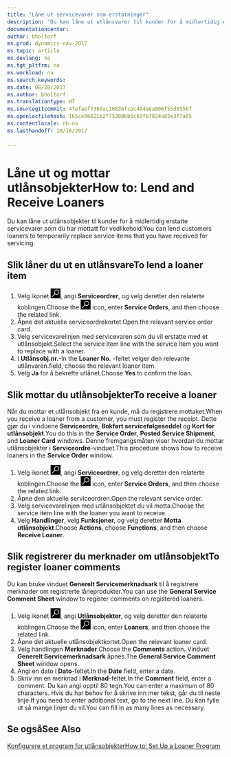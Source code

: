 ```yaml
---
title: "Låne ut servicevarer som erstatninger"
description: "Du kan låne ut utlånsvarer til kunder for å midlertidig erstatte servicevarer som du har mottatt for vedlikehold."
documentationcenter: 
author: bholtorf
ms.prod: dynamics-nav-2017
ms.topic: article
ms.devlang: na
ms.tgt_pltfrm: na
ms.workload: na
ms.search.keywords: 
ms.date: 08/28/2017
ms.author: bholtorf
ms.translationtype: HT
ms.sourcegitcommit: 4fefaef7380ac10836fcac404eea006f55d8556f
ms.openlocfilehash: 165ce9b821b2f75380bb5c69fb7824a85e3f7a05
ms.contentlocale: nb-no
ms.lasthandoff: 10/16/2017

---
```

# <a name="how-to-lend-and-receive-loaners"></a><span data-ttu-id="0344f-103">Låne ut og mottar utlånsobjekter</span><span class="sxs-lookup"><span data-stu-id="0344f-103">How to: Lend and Receive Loaners</span></span>
<span data-ttu-id="0344f-104">Du kan låne ut utlånsobjekter til kunder for å midlertidig erstatte servicevarer som du har mottatt for vedlikehold.</span><span class="sxs-lookup"><span data-stu-id="0344f-104">You can lend customers loaners to temporarily replace service items that you have received for servicing.</span></span>  
  
## <a name="to-lend-a-loaner-item"></a><span data-ttu-id="0344f-105">Slik låner du ut en utlånsvare</span><span class="sxs-lookup"><span data-stu-id="0344f-105">To lend a loaner item</span></span>    
1. <span data-ttu-id="0344f-106">Velg ikonet ![Søk etter side eller rapport](media/ui-search/search_small.png "Søk etter side eller rapport"), angi **Serviceordrer**, og velg deretter den relaterte koblingen.</span><span class="sxs-lookup"><span data-stu-id="0344f-106">Choose the ![Search for Page or Report](media/ui-search/search_small.png "Search for Page or Report icon") icon, enter **Service Orders**, and then choose the related link.</span></span>  
2. <span data-ttu-id="0344f-107">Åpne det aktuelle serviceordrekortet.</span><span class="sxs-lookup"><span data-stu-id="0344f-107">Open the relevant service order card.</span></span>  
3. <span data-ttu-id="0344f-108">Velg servicevarelinjen med servicevaren som du vil erstatte med et utlånsobjekt.</span><span class="sxs-lookup"><span data-stu-id="0344f-108">Select the service item line with the service item you want to replace with a loaner.</span></span>  
4. <span data-ttu-id="0344f-109">I **Utlånsobj.nr.**-</span><span class="sxs-lookup"><span data-stu-id="0344f-109">In the **Loaner No.**</span></span> <span data-ttu-id="0344f-110">-feltet velger den relevante utlånvaren.</span><span class="sxs-lookup"><span data-stu-id="0344f-110">field, choose the relevant loaner item.</span></span>  
5. <span data-ttu-id="0344f-111">Velg **Ja** for å bekrefte utlånet.</span><span class="sxs-lookup"><span data-stu-id="0344f-111">Choose **Yes** to confirm the loan.</span></span>  

## <a name="to-receive-a-loaner"></a><span data-ttu-id="0344f-112">Slik mottar du utlånsobjekter</span><span class="sxs-lookup"><span data-stu-id="0344f-112">To receive a loaner</span></span>  
<span data-ttu-id="0344f-113">Når du mottar et utlånsobjekt fra en kunde, må du registrere mottaket.</span><span class="sxs-lookup"><span data-stu-id="0344f-113">When you receive a loaner from a customer, you must register the receipt.</span></span> <span data-ttu-id="0344f-114">Dette gjør du i vinduene **Serviceordre**, **Bokført servicefølgeseddel** og **Kort for utlånsobjekt**.</span><span class="sxs-lookup"><span data-stu-id="0344f-114">You do this in the **Service Order**, **Posted Service Shipment**, and **Loaner Card** windows.</span></span> <span data-ttu-id="0344f-115">Denne fremgangsmåten viser hvordan du mottar utlånsobjekter i **Serviceordre**-vinduet.</span><span class="sxs-lookup"><span data-stu-id="0344f-115">This procedure shows how to receive loaners in the **Service Order** window.</span></span>  
  
1. <span data-ttu-id="0344f-116">Velg ikonet ![Søk etter side eller rapport](media/ui-search/search_small.png "Søk etter side eller rapport"), angi **Serviceordrer**, og velg deretter den relaterte koblingen.</span><span class="sxs-lookup"><span data-stu-id="0344f-116">Choose the ![Search for Page or Report](media/ui-search/search_small.png "Search for Page or Report icon") icon, enter **Service Orders**, and then choose the related link.</span></span>  
2. <span data-ttu-id="0344f-117">Åpne den aktuelle serviceordren.</span><span class="sxs-lookup"><span data-stu-id="0344f-117">Open the relevant service order.</span></span>  
3. <span data-ttu-id="0344f-118">Velg servicevarelinjen med utlånsobjektet du vil motta.</span><span class="sxs-lookup"><span data-stu-id="0344f-118">Choose the service item line with the loaner you want to receive.</span></span>  
4. <span data-ttu-id="0344f-119">Velg **Handlinger**, velg **Funksjoner**, og velg deretter **Motta utlånsobjekt**.</span><span class="sxs-lookup"><span data-stu-id="0344f-119">Choose **Actions**, choose **Functions**, and then choose **Receive Loaner**.</span></span>  

## <a name="to-register-loaner-comments"></a><span data-ttu-id="0344f-120">Slik registrerer du merknader om utlånsobjekt</span><span class="sxs-lookup"><span data-stu-id="0344f-120">To register loaner comments</span></span>  
<span data-ttu-id="0344f-121">Du kan bruke vinduet **Generelt Servicemerknadsark** til å registrere merknader om registrerte låneprodukter.</span><span class="sxs-lookup"><span data-stu-id="0344f-121">You can use the **General Service Comment Sheet** window to register comments on registered loaners.</span></span>  
  
1. <span data-ttu-id="0344f-122">Velg ikonet ![Søk etter side eller rapport](media/ui-search/search_small.png "Søk etter side eller rapport"), angi **Utlånsobjekter**, og velg deretter den relaterte koblingen.</span><span class="sxs-lookup"><span data-stu-id="0344f-122">Choose the ![Search for Page or Report](media/ui-search/search_small.png "Search for Page or Report icon") icon, enter **Loaners**, and then choose the related link.</span></span>  
2. <span data-ttu-id="0344f-123">Åpne det aktuelle utlånsobjektkortet.</span><span class="sxs-lookup"><span data-stu-id="0344f-123">Open the relevant loaner card.</span></span>  
3. <span data-ttu-id="0344f-124">Velg handlingen **Merknader**.</span><span class="sxs-lookup"><span data-stu-id="0344f-124">Choose the **Comments** action.</span></span> <span data-ttu-id="0344f-125">Vinduet **Generelt Servicemerknadsark** åpnes.</span><span class="sxs-lookup"><span data-stu-id="0344f-125">The **General Service Comment Sheet** window opens.</span></span>  
4. <span data-ttu-id="0344f-126">Angi en dato i **Dato**-feltet.</span><span class="sxs-lookup"><span data-stu-id="0344f-126">In the **Date** field, enter a date.</span></span>  
5. <span data-ttu-id="0344f-127">Skriv inn en merknad i **Merknad**-feltet.</span><span class="sxs-lookup"><span data-stu-id="0344f-127">In the **Comment** field, enter a comment.</span></span> <span data-ttu-id="0344f-128">Du kan angi opptil 80 tegn.</span><span class="sxs-lookup"><span data-stu-id="0344f-128">You can enter a maximum of 80 characters.</span></span> <span data-ttu-id="0344f-129">Hvis du har behov for å skrive inn mer tekst, går du til neste linje.</span><span class="sxs-lookup"><span data-stu-id="0344f-129">If you need to enter additional text, go to the next line.</span></span> <span data-ttu-id="0344f-130">Du kan fylle ut så mange linjer du vil.</span><span class="sxs-lookup"><span data-stu-id="0344f-130">You can fill in as many lines as necessary.</span></span>  
  
## <a name="see-also"></a><span data-ttu-id="0344f-131">Se også</span><span class="sxs-lookup"><span data-stu-id="0344f-131">See Also</span></span>  
[<span data-ttu-id="0344f-132">Konfigurere et program for utlånsobjekter</span><span class="sxs-lookup"><span data-stu-id="0344f-132">How to: Set Up a Loaner Program</span></span>](service-how-setup-loaner-program.md)   

